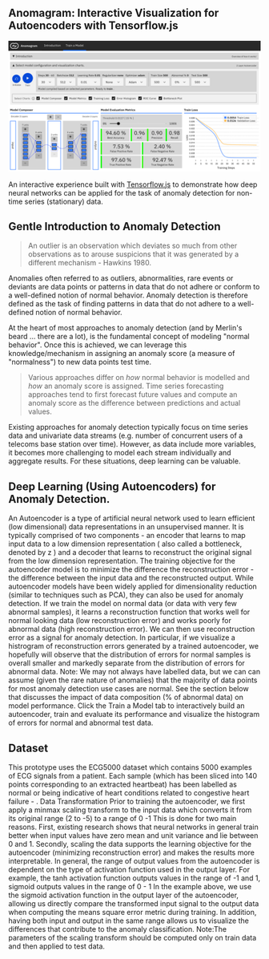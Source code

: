 ## Anomagram: Interactive Visualization for Autoencoders with Tensorflow.js

<img src="app/public/images/preview2.png">

An interactive experience built with [Tensorflow.js](http://tensorflow.org/js) to demonstrate how deep neural networks can be applied for the task of anomaly detection for non-time series (stationary) data.


## Gentle Introduction to Anomaly Detection

> An outlier is an observation which deviates so much from other observations as to arouse suspicions that it was generated by a different mechanism - Hawkins 1980.

Anomalies often referred to as outliers, abnormalities, rare events or deviants are data points or patterns in data that do not adhere or conform to a well-defined notion of normal behavior. Anomaly detection is therefore defined as the task of finding patterns in data that do not adhere to a well-defined notion of normal behavior. 

At the heart of most approaches to anomaly detection (and by Merlin's beard ... there are a lot), is the fundamental concept of modeling "normal behavior". Once this is achieved, we can leverage this knowledge/mechanism in assigning an anomaly score (a measure of "normalness") to new data points test time. 

> Various approaches differ on _how_ normal behavior is modelled and _how_ an anomaly score is assigned. Time series forecasting approaches tend to first forecast future values and compute an anomaly score as the difference between predictions and actual values.

Existing approaches for anomaly detection typically focus on time series data and univariate data streams (e.g. number of concurrent users of a telecoms base station over time). However, as data include more variables, it becomes more challenging to model each stream individually and aggregate results. For these situations, deep learning can be valuable. 

## Deep Learning (Using Autoencoders) for Anomaly Detection.

An Autoencoder is a type of artificial neural network used to learn efficient (low dimensional) data representations in an unsupervised manner. It is typically comprised of two components - an encoder that learns to map input data to a low dimension representation ( also called a bottleneck, denoted by z ) and a decoder that learns to reconstruct the original signal from the low dimension representation. The training objective for the autoencoder model is to minimize the difference the reconstruction error - the difference between the input data and the reconstructed output. While autoencoder models have been widely applied for dimensionality reduction (similar to techniques such as PCA), they can also be used for anomaly detection. If we train the model on normal data (or data with very few abnormal samples), it learns a reconstruction function that works well for normal looking data (low reconstruction error) and works poorly for abnormal data (high reconstruction error). We can then use reconstruction error as a signal for anomaly detection.
In particular, if we visualize a histrogram of reconstruction errors generated by a trained autoencoder, we hopefully will observe that the distribution of errors for normal samples is overall smaller and markedly separate from the distribution of errors for abnormal data.
Note: We may not always have labelled data, but we can can assume (given the rare nature of anomalies) that the majority of data points for most anomaly detection use cases are normal. See the section below that discusses the impact of data composition (% of abnormal data) on model performance.
Click the Train a Model tab to interactively build an autoencoder, train and evaluate its performance and visualize the histogram of errors for normal and abnormal test data.

## Dataset

This prototype uses the ECG5000 dataset which contains 5000 examples of ECG signals from a patient. Each sample (which has been sliced into 140 points corresponding to an extracted heartbeat) has been labelled as normal or being indicative of heart conditions related to congestive heart failure - .
Data Transformation
Prior to training the autoencoder, we first apply a minmax scaling transform to the input data which converts it from its original range (2 to -5) to a range of 0 -1 This is done for two main reasons. First, existing research shows that neural networks in general train better when input values have zero mean and unit variance and lie between 0 and 1. Secondly, scaling the data supports the learning objective for the autoencoder (minimizing reconstruction error) and makes the results more interpretable. In general, the range of output values from the autoencoder is dependent on the type of activation function used in the output layer. For example, the tanh activation function outputs values in the range of -1 and 1, sigmoid outputs values in the range of 0 - 1 In the example above, we use the sigmoid activation function in the output layer of the autoencoder, allowing us directly compare the transformed input signal to the output data when computing the means square error metric during training. In addition, having both input and output in the same range allows us to visualize the differences that contribute to the anomaly classification.
Note:The parameters of the scaling transform should be computed only on train data and then applied to test data.



